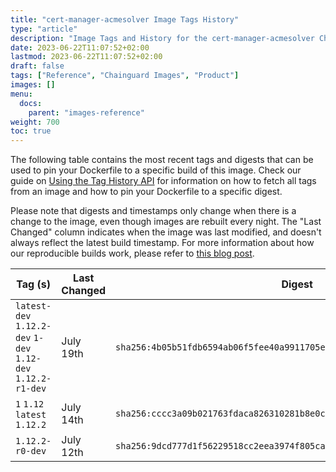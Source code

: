 ```yaml
---
title: "cert-manager-acmesolver Image Tags History"
type: "article"
description: "Image Tags and History for the cert-manager-acmesolver Chainguard Image"
date: 2023-06-22T11:07:52+02:00
lastmod: 2023-06-22T11:07:52+02:00
draft: false
tags: ["Reference", "Chainguard Images", "Product"]
images: []
menu:
  docs:
    parent: "images-reference"
weight: 700
toc: true
---
```


The following table contains the most recent tags and digests that can be used to pin your Dockerfile to a specific build of this image. Check our guide on [Using the Tag History API](/chainguard/chainguard-images/using-the-tag-history-api/) for information on how to fetch all tags from an image and how to pin your Dockerfile to a specific digest.

Please note that digests and timestamps only change when there is a change to the image, even though images are rebuilt every night. The "Last Changed" column indicates when the image was last modified, and doesn't always reflect the latest build timestamp. For more information about how our reproducible builds work, please refer to [this blog post](https://www.chainguard.dev/unchained/reproducing-chainguards-reproducible-image-builds).

| Tag (s)                                                       | Last Changed | Digest                                                                    |
|---------------------------------------------------------------|--------------|---------------------------------------------------------------------------|
|  `latest-dev` `1.12.2-dev` `1-dev` `1.12-dev` `1.12.2-r1-dev` | July 19th    | `sha256:4b05b51fdb6594ab06f5fee40a9911705e3f025799aab7bc5442372d54ba6124` |
|  `1` `1.12` `latest` `1.12.2`                                 | July 14th    | `sha256:cccc3a09b021763fdaca826310281b8e0cf68ffbddda38dae7e20d046f9583fd` |
|  `1.12.2-r0-dev`                                              | July 12th    | `sha256:9dcd777d1f56229518cc2eea3974f805cabe02eb9e16fe000fb62ced4387bbe0` |
